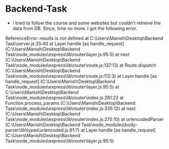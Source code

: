 # Backend-Task
- I tried to follow the course and some websites but couldn't retreive the data from DB. 
Since, time no more.
I got the following error.

ReferenceError: results is not defined
    at C:\Users\Manish\Desktop\Backend Task\server.js:35:40
    at Layer.handle [as handle_request] (C:\Users\Manish\Desktop\Backend Task\node_modules\express\lib\router\layer.js:95:5)
    at next (C:\Users\Manish\Desktop\Backend Task\node_modules\express\lib\router\route.js:137:13)
    at Route.dispatch (C:\Users\Manish\Desktop\Backend Task\node_modules\express\lib\router\route.js:112:3)
    at Layer.handle [as handle_request] (C:\Users\Manish\Desktop\Backend Task\node_modules\express\lib\router\layer.js:95:5)
    at C:\Users\Manish\Desktop\Backend Task\node_modules\express\lib\router\index.js:281:22
    at Function.process_params (C:\Users\Manish\Desktop\Backend Task\node_modules\express\lib\router\index.js:335:12)
    at next (C:\Users\Manish\Desktop\Backend Task\node_modules\express\lib\router\index.js:275:10)
    at urlencodedParser (C:\Users\Manish\Desktop\Backend Task\node_modules\body-parser\lib\types\urlencoded.js:91:7)
    at Layer.handle [as handle_request] (C:\Users\Manish\Desktop\Backend Task\node_modules\express\lib\router\layer.js:95:5)
